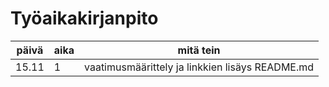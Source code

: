 # Työaikakirjanpito
 | **päivä** | **aika** | **mitä tein** | 
 | --------- | -------- | ------------- | 
 | 15.11 | 1 | vaatimusmäärittely ja linkkien lisäys README.md |
